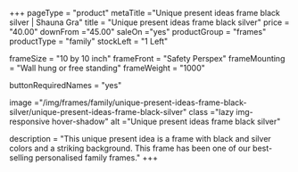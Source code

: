 +++
pageType = "product"
metaTitle ="Unique present ideas frame black silver | Shauna Gra"
title = "Unique present ideas frame black silver"
price = "40.00"
downFrom ="45.00"
saleOn ="yes"
productGroup = "frames"
productType = "family"
stockLeft = "1 Left" 
 
frameSize = "10 by 10 inch" 
frameFront = "Safety Perspex" 
frameMounting = "Wall hung or free standing" 
frameWeight = "1000" 
 
buttonRequiredNames = "yes"
 
image ="/img/frames/family/unique-present-ideas-frame-black-silver/unique-present-ideas-frame-black-silver"
class ="lazy img-responsive hover-shadow"
alt ="Unique present ideas frame black silver"
 
description = "This unique present idea is a frame with black and silver colors and a striking background. This frame has been one of our best-selling personalised family frames."
+++
